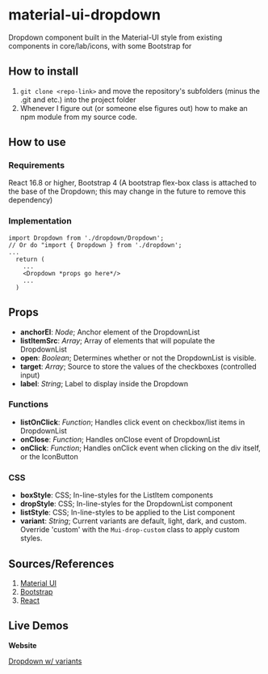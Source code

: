 # material-ui-dropdown
Dropdown component built in the Material-UI style from existing components in core/lab/icons, with some Bootstrap for 

## How to install
1. `git clone <repo-link>` and move the repository's subfolders (minus the .git and etc.) into the project folder
2. Whenever I figure out (or someone else figures out) how to make an npm module from my source code.

## How to use

### Requirements
React 16.8 or higher, Bootstrap 4 (A bootstrap flex-box class is attached to the base of the Dropdown; this may change in the future to remove this dependency)

### Implementation
```
import Dropdown from './dropdown/Dropdown';
// Or do "import { Dropdown } from './dropdown';
...
  return (
    ...
    <Dropdown *props go here*/>
    ...
  )
```

## Props
- **anchorEl**: *Node*; Anchor element of the DropdownList
- **listItemSrc**: *Array*; Array of elements that will populate the DropdownList
- **open**: *Boolean*; Determines whether or not the DropdownList is visible.
- **target**: *Array*; Source to store the values of the checkboxes (controlled input)
- **label**: *String*; Label to display inside the Dropdown

### Functions
- **listOnClick**: *Function*; Handles click event on checkbox/list items in DropdownList
- **onClose**: *Function*; Handles onClose event of DropdownList
- **onClick**: *Function*; Handles onClick event when clicking on the div itself, or the IconButton

### CSS
- **boxStyle**: CSS; In-line-styles for the ListItem components
- **dropStyle**: CSS; In-line-styles for the DropdownList component
- **listStyle**: CSS; In-line-styles to be applied to the List component
- **variant**: *String*; Current variants are default, light, dark, and custom. Override 'custom' with the `Mui-drop-custom` class to apply custom styles.

## Sources/References
1. [Material UI](https://material-ui.com/)
2. [Bootstrap](https://getbootstrap.com/)
3. [React](https://reactjs.org/)

## Live Demos
**Website**

[Dropdown w/ variants](https://drakodin.github.io/#/projects/mui-dropdown)
